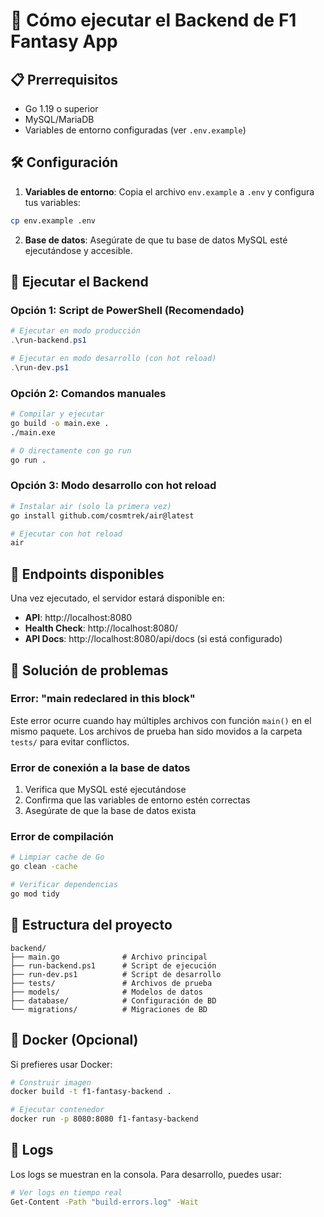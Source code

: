 # 🚀 Cómo ejecutar el Backend de F1 Fantasy App

## 📋 Prerrequisitos

- Go 1.19 o superior
- MySQL/MariaDB
- Variables de entorno configuradas (ver `.env.example`)

## 🛠️ Configuración

1. **Variables de entorno**: Copia el archivo `env.example` a `.env` y configura tus variables:

```bash
cp env.example .env
```

2. **Base de datos**: Asegúrate de que tu base de datos MySQL esté ejecutándose y accesible.

## 🚀 Ejecutar el Backend

### Opción 1: Script de PowerShell (Recomendado)

```powershell
# Ejecutar en modo producción
.\run-backend.ps1

# Ejecutar en modo desarrollo (con hot reload)
.\run-dev.ps1
```

### Opción 2: Comandos manuales

```bash
# Compilar y ejecutar
go build -o main.exe .
./main.exe

# O directamente con go run
go run .
```

### Opción 3: Modo desarrollo con hot reload

```bash
# Instalar air (solo la primera vez)
go install github.com/cosmtrek/air@latest

# Ejecutar con hot reload
air
```

## 📡 Endpoints disponibles

Una vez ejecutado, el servidor estará disponible en:

- **API**: http://localhost:8080
- **Health Check**: http://localhost:8080/
- **API Docs**: http://localhost:8080/api/docs (si está configurado)

## 🔧 Solución de problemas

### Error: "main redeclared in this block"

Este error ocurre cuando hay múltiples archivos con función `main()` en el mismo paquete. Los archivos de prueba han sido movidos a la carpeta `tests/` para evitar conflictos.

### Error de conexión a la base de datos

1. Verifica que MySQL esté ejecutándose
2. Confirma que las variables de entorno estén correctas
3. Asegúrate de que la base de datos exista

### Error de compilación

```bash
# Limpiar cache de Go
go clean -cache

# Verificar dependencias
go mod tidy
```

## 📁 Estructura del proyecto

```
backend/
├── main.go              # Archivo principal
├── run-backend.ps1      # Script de ejecución
├── run-dev.ps1          # Script de desarrollo
├── tests/               # Archivos de prueba
├── models/              # Modelos de datos
├── database/            # Configuración de BD
└── migrations/          # Migraciones de BD
```

## 🐳 Docker (Opcional)

Si prefieres usar Docker:

```bash
# Construir imagen
docker build -t f1-fantasy-backend .

# Ejecutar contenedor
docker run -p 8080:8080 f1-fantasy-backend
```

## 📝 Logs

Los logs se muestran en la consola. Para desarrollo, puedes usar:

```bash
# Ver logs en tiempo real
Get-Content -Path "build-errors.log" -Wait
``` 